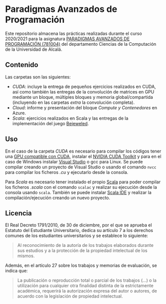 # Paradigmas Avanzados de Programación

Este repositorio almacena las prácticas realizadas durante el curso 2020/2021 para la asignatura [PARADIGMAS AVANZADOS DE PROGRAMACIÓN (781004)](https://www.uah.es/es/estudios/estudios-oficiales/grados/asignatura/Paradigmas-Avanzados-de-Programacion-781004/) del departamento Ciencias de la Computación de la Universidad de Alcalá.

## Contenido

Las carpetas son las siguientes:

- _CUDA_: incluye la entrega de pequeños ejercicios realizados en CUDA, así como también las entregas de la convolución de matrices en GPU mediante un bloque, múltiples bloques y memoria global/compartida (incluyendo en las carpetas _extra_ la convolución completa).
- _Cloud_: informe y presentación del bloque _Compute y Contenedores_ en Azure.
- _Scala_: ejercicios realizados en Scala y las entregas de la implementación del juego [Bejeweled](http://www.bejeweled.com/).

## Uso

En el caso de la carpeta _CUDA_ es necesario para compilar los códigos tener una [GPU compatible con CUDA](http://developer.nvidia.com/cuda-gpus), instalar el [NVIDIA CUDA Toolkit](http://developer.nvidia.com/cuda-downloads) y para en el caso de Windows instalar [Visual Studio](https://visualstudio.microsoft.com/es/vs/) o gcc para Linux. Se puede compilar creando un proyecto de Visual Studio o usando el comando `nvcc` para compilar los ficheros _.cu_ y ejecutarlo desde la consola.

Para _Scala_ es necesario tener instalado el propio [Scala](https://scala-lang.org/) para poder compilar los ficheros _.scala_ con el comando `scalac` y realizar su ejecución desde la consola usando `scala`. También se puede instalar [Scala IDE](http://scala-ide.org/) y realizar la compilación/ejecución creando un nuevo proyecto.

## Licencia

El Real Decreto 1791/2010, de 30 de diciembre, por el que se aprueba el Estatuto del Estudiante Universitario, dedica su artículo 7 a los derechos comunes de los estudiantes universitarios y se establece lo siguiente:

> Al reconocimiento de la autoría de los trabajos elaborados durante sus estudios y a la protección de la propiedad intelectual de los mismos.

Además, en el artículo 27 sobre los trabajos y memorias de evaluación, se indica que:
> La publicación o reproducción total o parcial de los trabajos (...) o la utilización para cualquier otra finalidad distinta de la estrictamente académica, requerirá la autorización expresa del autor o autores, de acuerdo con la legislación de propiedad intelectual.
